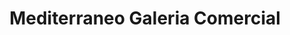 ---
title: "Mediterraneo Galeria Comercial"
url: /tacna/mediterraneo-galeria-comercial/
shop: centro comercial
---
